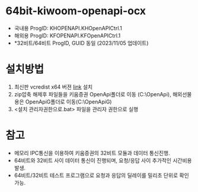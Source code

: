 # 64bit-kiwoom-openapi-ocx

* 국내용 ProgID: KHOPENAPI.KHOpenAPICtrl.1
* 해외용 ProgID: KFOPENAPI.KFOpenAPICtrl.1
* *32비트/64비트 ProgID, GUID 동일 (2023/11/05 업데이트)

# 설치방법
1. 최신판 vcredist x64 버젼 [link](https://docs.microsoft.com/ko-kr/cpp/windows/latest-supported-vc-redist?view=msvc-170) 설치
2. zip압축 해제후 파일들을 키움증권 OpenApi폴더로 이동 (C:\OpenApi), 해외선물용은 OpenApiG폴더로 이동(C:\OpenApiG)
3. <설치 관리자권한으로.bat> 파일을 관리자 권한으로 실행

# 참고
* 메모리 IPC통신을 이용하여 키움증권의 32비트 모듈과 데이터 통신진행.
* 64비트와 32비트 사이 데이터 통신이 진행되며, 요청/응답 사이 추가적인 시간비용 발생.
* 64비트/32비트 테스트 프로그램으로 요청과 응답의 딜레이를 밀리초 단위로 확인가능.



